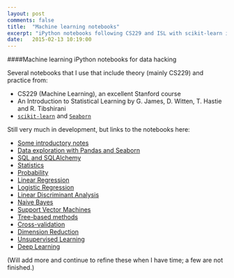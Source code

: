 ```yaml
---
layout: post
comments: false
title:  "Machine learning notebooks"
excerpt: "iPython notebooks following CS229 and ISL with scikit-learn implementations."
date:   2015-02-13 10:19:00
---
```


####Machine learning iPython notebooks for data hacking

Several notebooks that I use that include theory (mainly CS229) and practice from:

* CS229 (Machine Learning), an excellent Stanford course
* An Introduction to Statistical Learning by G. James, D. Witten, T. Hastie and R. Tibshirani
* [`scikit-learn`](http://scikit-learn.org/stable/) and [`Seaborn`](http://stanford.edu/~mwaskom/software/seaborn/)

Still very much in development, but links to the notebooks here:

* [Some introductory notes](http://nbviewer.ipython.org/github/lmart999/CS229_ISL/blob/master/Intro%20and%20Philosophy.ipynb)
* [Data exploration with Pandas and Seaborn](http://nbviewer.ipython.org/github/lmart999/GIS/blob/master/SF_GIS_Crime.ipynb)
* [SQL and SQLAlchemy](http://nbviewer.ipython.org/github/lmart999/CS229_ISL/blob/master/SQL.ipynb)
* [Statistics](http://nbviewer.ipython.org/github/lmart999/CS229_ISL/blob/master/Statistics.ipynb)
* [Probability](http://nbviewer.ipython.org/github/lmart999/CS229_ISL/blob/master/Probability.ipynb)
* [Linear Regression](http://nbviewer.ipython.org/github/lmart999/CS229_ISL/blob/master/Linear%20Regression.ipynb)
* [Logistic Regression](http://nbviewer.ipython.org/github/lmart999/CS229_ISL/blob/master/Logistic%20Regression.ipynb)
* [Linear Discriminant Analysis](http://nbviewer.ipython.org/github/lmart999/CS229_ISL/blob/master/Linear%20Discriminant%20Analysis.ipynb)
* [Naive Bayes](http://nbviewer.ipython.org/github/lmart999/CS229_ISL/blob/master/Naive%20Bayes.ipynb)
* [Support Vector Machines](http://nbviewer.ipython.org/github/lmart999/CS229_ISL/blob/master/SVMs.ipynb)
* [Tree-based methods](http://nbviewer.ipython.org/github/lmart999/CS229_ISL/blob/master/Tree-based%20methods.ipynb)
* [Cross-validation](http://nbviewer.ipython.org/github/lmart999/CS229_ISL/blob/master/Cross-validation.ipynb)
* [Dimension Reduction](http://nbviewer.ipython.org/github/lmart999/CS229_ISL/blob/master/Dimension%20Reduction.ipynb)
* [Unsupervised Learning](http://nbviewer.ipython.org/github/lmart999/CS229_ISL/blob/master/Unsupervised%20learning.ipynb)
* [Deep Learning](http://nbviewer.ipython.org/github/lmart999/CS229_ISL/blob/master/Deep%20Learning.ipynb)

(Will add more and continue to refine these when I have time; a few are not finished.)